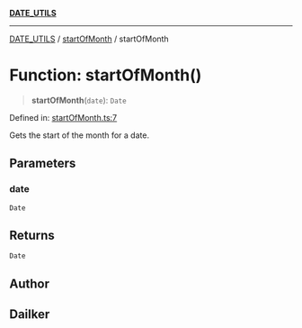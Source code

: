 [**DATE_UTILS**](../../README.md)

***

[DATE_UTILS](../../README.md) / [startOfMonth](../README.md) / startOfMonth

# Function: startOfMonth()

> **startOfMonth**(`date`): `Date`

Defined in: [startOfMonth.ts:7](https://github.com/dailker/everyutil/blob/9768d00ced16ec8f4705df34c2fe47f2b1b47121/src/date/startOfMonth.ts#L7)

Gets the start of the month for a date.

## Parameters

### date

`Date`

## Returns

`Date`

## Author

## Dailker
